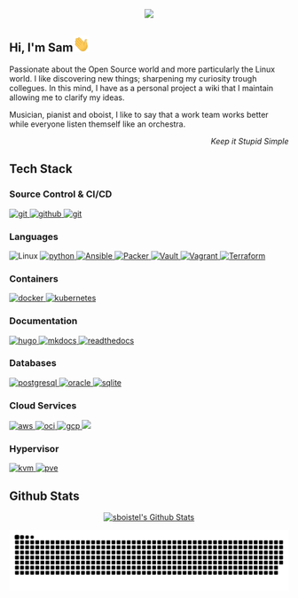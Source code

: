 <div align=center>
  <img src = "https://0.gravatar.com/avatar/c570390b03d666a47c7d002942552823246a5b042625a4b7d37798ee0985fef2?size=128">
</div>

## Hi, I'm Sam<img width="30" src="resources/waving.gif">

Passionate about the Open Source world and more particularly the Linux world.
I like discovering new things; sharpening my curiosity trough collegues.
In this mind, I have as a personal project a wiki that I maintain allowing me to clarify my ideas.

Musician, pianist and oboist, I like to say that a work team works better while everyone listen themself like an orchestra.

<div align=right><p><i>Keep it Stupid Simple</i></p></div>

## Tech Stack

### Source Control & CI/CD

<a href="https://git-scm.com/" target="_blank">
  <img src="https://img.shields.io/badge/git-F05032.svg?style=for-the-badge&logo=git&logoColor=white"
    alt="git"/>
</a>
<a href="https://github.com/sboistel" target="_blank">
  <img src="https://img.shields.io/badge/github-181717.svg?style=for-the-badge&logo=github&logoColor=white" alt="github" />
</a>
<a href="https://gitlab.com/" target="_blank">
  <img src="https://img.shields.io/badge/gitlab-e3432b.svg?style=for-the-badge&logo=gitlab&logoColor=white"
    alt="git"/>
</a>

### Languages

<a target="_blank">
  <img alt="Linux" src="https://img.shields.io/badge/Linux-FCC624?style=for-the-badge&logo=linux&logoColor=black">
</a>
<a href="https://www.python.org/" target="_blank">
  <img src="https://img.shields.io/badge/Python-3776AB.svg?style=for-the-badge&logo=python&logoColor=white" alt="python"/>
</a>
<a href="https://www.ansible.com/" target="_blank"> 
  <img src="https://img.shields.io/badge/ansible-EE0000.svg?style=for-the-badge&logo=ansible&logoColor=white" alt="Ansible"/> 
</a>
<a href="https://www.hashicorp.com/products/packer" target="_blank">
  <img alt="Packer" src="https://img.shields.io/badge/Packer-02a8ef?style=for-the-badge&logo=Packer&logoColor=white">
</a>
<a href="https://www.hashicorp.com/products/vault" target="_blank">
  <img alt="Vault" src="https://img.shields.io/badge/Vault-ffcf25?style=for-the-badge&logo=Vault&logoColor=white">
</a>
<a href="https://www.vagrantup.com/" target="_blank"> 
  <img src="https://img.shields.io/badge/vagrant-1868F2.svg?style=for-the-badge&logo=vagrant&logoColor=white" alt="Vagrant"/> 
</a>
<a href="https://www.terraform.io/" target="_blank"> 
  <img src="https://img.shields.io/badge/Terraform-7B42BC.svg?style=for-the-badge&logo=terraform&logoColor=white" alt="Terraform"/>
</a>

### Containers

<a href="https://www.docker.com/" target="_blank">
  <img src="https://img.shields.io/badge/docker-2496ED.svg?style=for-the-badge&logo=docker&logoColor=white"
    alt="docker"/>
</a>
<a href="https://kubernetes.io" target="_blank"> 
  <img src="https://img.shields.io/badge/kubernetes-326CE5.svg?style=for-the-badge&logo=kubernetes&logoColor=white" alt="kubernetes"/>
</a>

### Documentation

<a href="https://gohugo.io/" target="_blank">
  <img src="https://img.shields.io/badge/hugo-FF4088.svg?style=for-the-badge&logo=hugo&logoColor=black" alt="hugo"/> 
</a>
<a href="https://www.mkdocs.org/" target="_blank">
  <img src="https://img.shields.io/badge/MkDocs-blue.svg?style=for-the-badge&logo=Markdown&logoColor=black" alt="mkdocs"/> 
</a>
<a href="https://about.readthedocs.com/" target="_blank">
  <img src="https://img.shields.io/badge/Readthedocs-blue.svg?style=for-the-badge&logo=Readthedocs&logoColor=black" alt="readthedocs"/> 
</a>

### Databases

<a href="https://www.postgresql.org" target="_blank"> 
  <img src="https://img.shields.io/badge/postgreSQL-4169E1.svg?style=for-the-badge&logo=postgresql&logoColor=white"
    alt="postgresql"/>
</a>
<a href="https://www.oracle.com/" target="_blank"> 
  <img src="https://img.shields.io/badge/oracle-c74634.svg?style=for-the-badge&logo=oracle&logoColor=white" alt="oracle"/>
</a>
<a href="https://www.sqlite.org/" target="_blank"> 
  <img src="https://img.shields.io/badge/sqlite-003B57.svg?style=for-the-badge&logo=sqlite&logoColor=white"
    alt="sqlite"/>
</a>

### Cloud Services

<a href="https://aws.amazon.com/" target="_blank">
  <img  src="https://img.shields.io/badge/AWS-232F3E.svg?style=for-the-badge&logo=amazonaws&logoColor=white" alt="aws"/> 
</a>
<a href="https://www.oracle.com/cloud/" target="_blank">
  <img src="https://img.shields.io/badge/oracle-c74634.svg?style=for-the-badge&logo=oracle&logoColor=white" alt="oci"/>
</a>
<a href="https://cloud.google.com/" target="_blank">
  <img src="https://img.shields.io/badge/google-white.svg?style=for-the-badge&logo=google-cloud&logoColor=black" alt="gcp"/>
</a>
<a href="https://azure.microsoft.com/" target="_blank">
  <img src="https://img.shields.io/badge/Azure_DevOps-0078D7?style=for-the-badge&logo=azure-devops&logoColor=white alt="azure"/>
</a>

### Hypervisor

<a href="https://www.qemu.org/" target="_blank"> 
  <img src="https://img.shields.io/badge/qemu%20kvm-FF6600.svg?style=for-the-badge&logo=qemu&logoColor=black" alt="kvm"/>
</a>
<a href="https://www.qemu.org/" target="_blank"> 
  <img src="https://img.shields.io/badge/proxmox%20kvm-e57000.svg?style=for-the-badge&logo=proxmox&logoColor=black" alt="pve"/>
</a>

## Github Stats

<p align="center">
  <a href="https://github.com/anuraghazra/github-readme-stats">
    <img alt="sboistel's Github Stats" src="https://github-readme-stats.vercel.app/api?username=sboistel&show_icons=true&count_private=true&theme=tokyonight" height="192px"/>
  </a>
</p>

<div align="center">
  <img alt="github-contribution animation" src="resources/github-contribution-grid-snake.svg"/>
</div>
